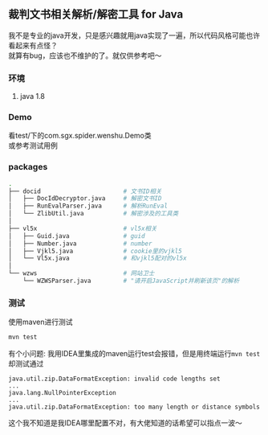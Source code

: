 ## 裁判文书相关解析/解密工具 for Java

我不是专业的java开发，只是感兴趣就用java实现了一遍，所以代码风格可能也许看起来有点怪？  
就算有bug，应该也不维护的了。就仅供参考吧～

### 环境
1. java 1.8

### Demo
看test/下的com.sgx.spider.wenshu.Demo类  
或参考测试用例

### packages
```bash
.
├── docid                       # 文书ID相关
│   ├── DocIdDecryptor.java     # 解密文书ID
│   ├── RunEvalParser.java      # 解析RunEval
│   └── ZlibUtil.java           # 解密涉及的工具类
│
├── vl5x                        # vl5x相关
│   ├── Guid.java               # guid
│   ├── Number.java             # number
│   ├── Vjkl5.java              # cookie里的vjkl5
│   └── Vl5x.java               # 和vjkl5配对的vl5x
│
└── wzws                        # 网站卫士
    └── WZWSParser.java         # "请开启JavaScript并刷新该页"的解析
```

### 测试
使用maven进行测试  
```bash
mvn test
```

有个小问题: 我用IDEA里集成的maven运行test会报错，但是用终端运行`mvn test`却测试通过
```
java.util.zip.DataFormatException: invalid code lengths set
...
java.lang.NullPointerException
...
java.util.zip.DataFormatException: too many length or distance symbols
```  
这个我不知道是我IDEA哪里配置不对，有大佬知道的话希望可以指点一波～
